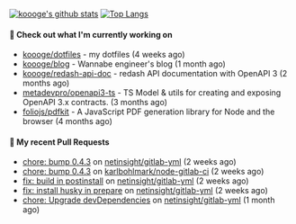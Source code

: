[![koooge's github stats](https://github-readme-stats.vercel.app/api?username=koooge&count_private=true&show_icons=true)](https://github.com/anuraghazra/github-readme-stats)
[![Top Langs](https://github-readme-stats.vercel.app/api/top-langs/?username=koooge&langs_count=5)](https://github.com/anuraghazra/github-readme-stats)

#### 👷 Check out what I'm currently working on

- [koooge/dotfiles](https://github.com/koooge/dotfiles) - my dotfiles (4 weeks ago)
- [koooge/blog](https://github.com/koooge/blog) - Wannabe engineer&#39;s blog (1 month ago)
- [koooge/redash-api-doc](https://github.com/koooge/redash-api-doc) - redash API documentation with OpenAPI 3 (2 months ago)
- [metadevpro/openapi3-ts](https://github.com/metadevpro/openapi3-ts) - TS Model &amp; utils for creating and exposing OpenAPI 3.x contracts. (3 months ago)
- [foliojs/pdfkit](https://github.com/foliojs/pdfkit) - A JavaScript PDF generation library for Node and the browser (4 months ago)

#### 🔨 My recent Pull Requests

- [chore: bump 0.4.3](https://github.com/netinsight/gitlab-yml/pull/14) on [netinsight/gitlab-yml](https://github.com/netinsight/gitlab-yml) (2 weeks ago)
- [chore: bump 0.4.3](https://github.com/karlbohlmark/node-gitlab-ci/pull/1) on [karlbohlmark/node-gitlab-ci](https://github.com/karlbohlmark/node-gitlab-ci) (2 weeks ago)
- [fix: build in postinstall](https://github.com/netinsight/gitlab-yml/pull/13) on [netinsight/gitlab-yml](https://github.com/netinsight/gitlab-yml) (2 weeks ago)
- [fix: install husky in prepare](https://github.com/netinsight/gitlab-yml/pull/12) on [netinsight/gitlab-yml](https://github.com/netinsight/gitlab-yml) (2 weeks ago)
- [chore: Upgrade devDependencies](https://github.com/netinsight/gitlab-yml/pull/11) on [netinsight/gitlab-yml](https://github.com/netinsight/gitlab-yml) (1 month ago)
